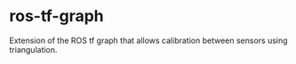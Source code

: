 ros-tf-graph
============

Extension of the ROS tf graph that allows calibration between sensors using triangulation.
